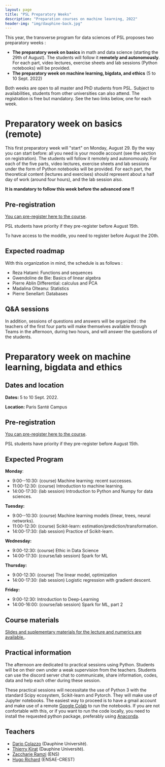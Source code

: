 ```yaml
---
layout: page
title: "PSL Preparatory Weeks"
description: "Preparation courses on machine learning, 2022"
header-img: "img/dauphine-back.jpg"
---
```


This year, the transverse program for data sciences of PSL proposes two preparatory weeks :
- **The preparatory week on basics** in math and data science (starting the 29th of August). The students will follow it **remotely and autonomously**. For each part, video lectures, exercise sheets and lab
sessions (Python notebooks) will be provided.
- **The preparatory week on machine learning, bigdata, and  ethics**  (5 to  10 Sept. 2022) 

Both weeks are open to all master and PhD students from PSL. Subject
to availabilities, students from other universities can also
attend. The registration is free but mandatory.  See the two links
below, one for each week.

# Preparatory week on basics (remote)

This first preparatory week will "start" on Monday, August 29. By the way you can start before: all you need is your moodle account (see the section on registration). 
The students will follow it remotely and autonomously. For each of the five parts, video lectures, exercise sheets and lab
sessions under the form of Python notebooks will be provided. For each part, the theoretical
content (lectures and exercises) should represent about a half day of work (around four hours),
and the lab session also.

**It is mandatory to follow this week before the advanced one !!**

## Pre-registration

[You can pre-register here to the course](https://forms.gle/fjPQ9jV8EtTuGymx6).

PSL students have priority if they pre-register before August 15th. 

To have access to the moddle, you need to register before August the 20th. 

## Expected roadmap

With this organization in mind, the schedule is as follows :
- Reza Hatami: Functions and sequences 
- Gwendoline de Bie: Basics of linear algebra
- Pierre Ablin Differential: calculus and PCA
- Madalina Olteanu: Statistics
- Pierre Senellart: Databases


## Q&A sessions

In addition, sessions of questions and answers will be organized : the teachers of the first
four parts will make themselves available through Teams in the afternoon, during two hours, and will answer the
questions of the students.



# Preparatory week on machine learning, bigdata and ethics

## Dates and location


__Dates:__ 5 to  10 Sept. 2022.

__Location:__ Paris Santé Campus 



## Pre-registration

[You can pre-register here to the course](https://forms.gle/5p253tPugMfPKtkD9).

PSL students have priority if they pre-register before August 15th.

## Expected Program


**Monday**:
* 9:00--10:30: (course) Machine learning: recent successes.
* 11:00-12:30: (course) Introduction to machine learning.
* 14:00-17:30: (lab session) Introduction to Python and Numpy for data sciences.

**Tuesday:**
* 9:00--10:30: (course) Machine learning models (linear, trees, neural networks).
* 11:00-12:30: (course) Scikit-learn: estimation/prediction/transformation.
* 14:00-17:30: (lab session) Practice of Scikit-learn.

**Wednesday:**
* 9:00-12:30: (course) Ethic in Data Science
* 14:00-17:30: (course/lab session) Spark for ML

**Thursday:**
* 9:00-12:30: (course) The linear model, optimization
* 14:00-17:30: (lab session) Logistic regression with gradient descent.

**Friday:**   
* 9:00-12:30: Introduction to Deep-Learning
* 14:00-16:00: (course/lab session) Spark for ML, part 2



## Course materials


[Slides and suplementary materials for the lecture and numerics are available.](https://data-psl.github.io/lectures2022/). 

## Practical information


The afternoon are dedicated to practical sessions using Python. Students will be on their own under a weak supervision from the teachers. Students can use the discord server chat to communicate, share information, codes, data and help each other during these session.

These practical sessions will necessitate the use of Python 3 with the standard Scipy ecosystem, Scikit-learn and Pytorch. They will make use of Jupyter notebooks. The easiest way to proceed is to have a gmail account and make use of a remote [Google Colab](https://colab.research.google.com/) to run the notebooks. If you are not confortable with this, or if you want to run the code locally, you need to install the requested python package, preferably using [Anaconda](https://www.anaconda.com/).

## Teachers


- [Dario Colazzo](https://www.lamsade.dauphine.fr/~colazzo/) (Dauphine Université).
- [Thierry Kirat](https://irisso.dauphine.fr/membres/detail-cv.html?tx_sngprofiles_displayprofiles%5Bprofile%5D=2548&tx_sngprofiles_displayprofiles%5Baction%5D=show&tx_sngprofiles_displayprofiles%5Bcontroller%5D=Profile&cHash=172591dfb873872cfb5df5536a3e51cc) (Dauphine Université).
- [Zaccharie Ramzi](https://zaccharieramzi.fr/) (ENS)
- [Hugo Richard](https://hugorichard.github.io/) (ENSAE-CREST)

